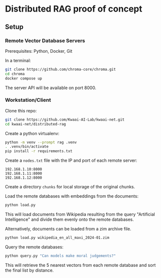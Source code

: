 # Distributed RAG proof of concept

## Setup

### Remote Vector Database Servers

Prerequisites: Python, Docker, Git

In a terminal:
```sh
git clone https://github.com/chroma-core/chroma.git
cd chroma
docker compose up
```

The server API will be available on port 8000.

### Workstation/Client

Clone this repo:
```sh
git clone https://github.com/Kwaai-AI-Lab/kwaai-net.git
cd kwaai-net/distributed-rag
```

Create a python virtualenv:
```sh
python -m venv --prompt rag .venv
. .venv/bin/activate
pip install -r requirements.txt
```

Create a `nodes.txt` file with the IP and port of each remote server:
```
192.168.1.10:8000
192.168.1.11:8000
192.168.1.12:8000
```

Create a directory `chunks` for local storage of the original chunks.

Load the remote databases with embeddings from the documents:
```sh
python load.py
```
This will load documents from Wikipedia resulting from the query "Artificial Intelligence" and divide them evenly onto the remote databases.

Alternatively, documents can be loaded from a zim archive file.
```sh
python load.py wikipedia_en_all_maxi_2024-01.zim
```

Query the remote databases:
```sh
python query.py "Can models make moral judgements?"
```
This will retrieve the 5 nearest vectors from each remote database and sort the final list by distance.

